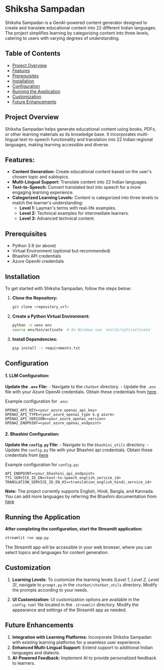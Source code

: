# Shiksha Sampadan

Shiksha Sampadan is a GenAI-powered content generator designed to create and translate educational content into 22 different Indian languages. The project simplifies learning by categorizing content into three levels, catering to users with varying degrees of understanding.

## Table of Contents

- [Project Overview](#project-overview)
- [Features](#features)
- [Prerequisites](#prerequisites)
- [Installation](#installation)
- [Configuration](#configuration)
- [Running the Application](#running-the-application)
- [Customization](#customization)
- [Future Enhancements](#future-enhancements)

## Project Overview

Shiksha Sampadan helps generate educational content using books, PDFs, or other learning materials as its knowledge base. It incorporates multi-lingual text-to-speech functionality and translation into 22 Indian regional languages, making learning accessible and diverse.

## Features:
- **Content Generation:** Create educational content based on the user's chosen topic and subtopics.
- **Multi-Lingual Support:** Translate content into 22 Indian languages.
- **Text-to-Speech:** Convert translated text into speech for a more engaging learning experience.
- **Categorized Learning Levels:** Content is categorized into three levels to match the learner's understanding:
  - **Level 1:** Layman's terms with real-life examples.
  - **Level 2:** Technical examples for intermediate learners.
  - **Level 3:** Advanced technical content.

## Prerequisites

- Python 3.9 (or above)
- Virtual Environment (optional but recommended)
- Bhashini API credentials
- Azure OpenAI credentials

## Installation
To get started with Shiksha Sampadan, follow the steps below:
1. **Clone the Repository:**
    ```bash
    git clone <repository_url>
    ```
2. **Create a Python Virtual Environment:**
    ```bash
    python -m venv env
    source env/bin/activate  # On Windows use `env\Scripts\activate`
    ```
3. **Install Dependencies:**
    ```bash
    pip install -r requirements.txt
    ```

## Configuration
 #### 1. LLM Configuration:
 **Update the `.env` File:**
     - Navigate to the `chatbot` directory.
     - Update the `.env` file with your Azure OpenAI credentials. Obtain these credentials from [here](https://learn.microsoft.com/en-us/azure/ai-services/openai/how-to/create-resource?pivots=web-portal).
  
 Example configuration for `.env`:
  ```env
  OPENAI_API_KEY=<your_azure_openai_api_key>
  OPENAI_API_TYPE=<your_azure_openai_type e.g azure>
  OPENAI_API_VERSION=<your_azure_openai_version>
  OPENAI_ENDPOINT=<your_azure_openai_endpoint>
  
  ```
    
 #### 2. Bhashini Configuration:
 **Update the `config.py` File:**
     - Navigate to the `bhashini_utils` directory.
     - Update the `config.py` file with your Bhashini api credentials. Obtain these credentials from [here](https://bhashini.gov.in/ulca/user/register)
     
 Example configuration for `config.py`:
  ```env
  API_ENDPOINT=<your_bhashini_api_endpoint>
  TTS_SERVICE_ID_EN=<text-to-speech_english_service_id>
  TRANSLATION_SERVICE_ID_EN_HI=<translation_english_hindi_service_id>
  
  ```    
  **Note:** The project currently supports English, Hindi, Bangla, and Kannada. You can add more languages by referring the Bhashini documentation from [here](https://bhashini.gitbook.io/bhashini-apis)


## Running the Application
**After completing the configuration, start the Streamlit application:**
```bash
streamlit run app.py
```

The Streamlit app will be accessible in your web browser, where you can select topics and languages for content generation.

## Customization
1. **Learning Levels:**
To customize the learning levels *(Level 1, Level 2, Level 3)*, navigate to `prompt.py` in the `chatbot/chatbot_utils` directory.
Modify the prompts according to your needs.

2. **UI Customization:**
UI customization options are available in the `config.toml` file located in the `.streamlit` directory.
Modify the appearance and settings of the Streamlit app as needed.

## Future Enhancements
1. **Integration with Learning Platforms:** Incorporate Shiksha Sampadan with existing learning platforms for a seamless user experience.
2. **Enhanced Multi-Lingual Support:** Extend support to additional Indian languages and dialects.
3. **AI-Powered Feedback:** Implement AI to provide personalized feedback to learners.


  



